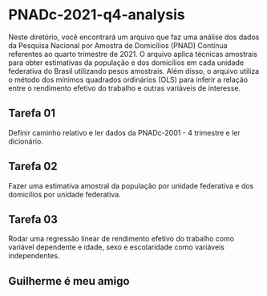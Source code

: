# PNADc-2021-q4-analysis

Neste diretório, você encontrará um arquivo que faz uma análise dos dados da Pesquisa Nacional por Amostra de Domicílios (PNAD) Contínua referentes ao quarto trimestre de 2021. O arquivo aplica técnicas amostrais para obter estimativas da população e dos domicílios em cada unidade federativa do Brasil utilizando pesos amostrais. Além disso, o arquivo utiliza o método dos mínimos quadrados ordinários (OLS) para inferir a relação entre o rendimento efetivo do trabalho e outras variáveis de interesse.

## Tarefa 01 
Definir caminho relativo e ler dados da PNADc-2001 - 4 trimestre e ler dicionário.

## Tarefa 02
Fazer uma estimativa amostral da população por unidade federativa e dos domicílios por unidade federativa.

## Tarefa 03
Rodar uma regressão linear de rendimento efetivo do trabalho como variável dependente e idade, sexo e escolaridade como variáveis independentes.

## Guilherme é meu amigo

